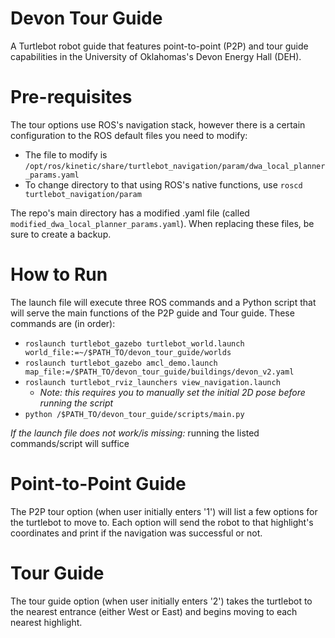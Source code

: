# Devon Tour Guide
A Turtlebot robot guide that features point-to-point (P2P) and tour guide capabilities in the University of Oklahomas's Devon Energy Hall (DEH).

# Pre-requisites

The tour options use ROS's navigation stack, however there is a certain
configuration to the ROS default files you need to modify:

- The file to modify is
  `/opt/ros/kinetic/share/turtlebot_navigation/param/dwa_local_planner_params.yaml`
- To change directory to that using ROS's native functions, use `roscd
  turtlebot_navigation/param`

The repo's main directory has a modified .yaml file (called
`modified_dwa_local_planner_params.yaml`). When replacing these files, be sure
to create a backup.

# How to Run

The launch file will execute three ROS commands and a Python script that will
serve the main functions of the P2P guide and Tour guide. These commands are
(in order):

- `roslaunch turtlebot_gazebo turtlebot_world.launch
  world_file:=~/$PATH_TO/devon_tour_guide/worlds`
- `roslaunch turtlebot_gazebo amcl_demo.launch
  map_file:=/$PATH_TO/devon_tour_guide/buildings/devon_v2.yaml`
- `roslaunch turtlebot_rviz_launchers view_navigation.launch` 
  - *Note: this requires you to manually set the initial 2D pose before running
    the script*
- `python /$PATH_TO/devon_tour_guide/scripts/main.py`

*If the launch file does not work/is missing:* running the listed commands/script will
suffice 

# Point-to-Point Guide

The P2P tour option (when user initially enters '1') will list a few options
for the turtlebot to move to. Each option will send the robot to that
highlight's coordinates and print if the navigation was successful or not.

# Tour Guide

The tour guide option (when user initially enters '2') takes the turtlebot to the nearest
entrance (either West or East) and begins moving to each nearest highlight. 
